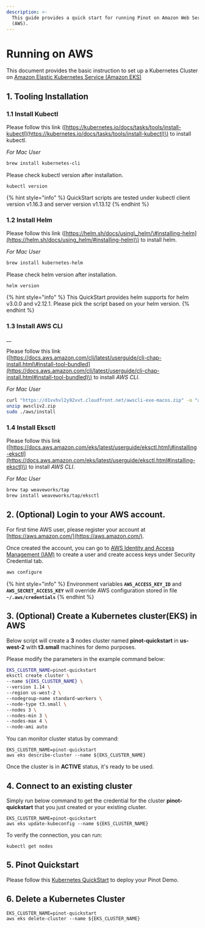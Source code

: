 ```yaml
---
description: >-
  This guide provides a quick start for running Pinot on Amazon Web Services
  (AWS).
---
```


# Running on AWS

This document provides the basic instruction to set up a Kubernetes Cluster on [Amazon Elastic Kubernetes Service \(Amazon EKS\)](https://aws.amazon.com/eks/)

## 1. Tooling Installation

### **1.1 Install Kubectl**

Please follow this link \([https://kubernetes.io/docs/tasks/tools/install-kubectl](https://kubernetes.io/docs/tasks/tools/install-kubectl)\) to install kubectl.

_For Mac User_

```bash
brew install kubernetes-cli
```

Please check kubectl version after installation.

```text
kubectl version
```

{% hint style="info" %}
QuickStart scripts are tested under kubectl client version v1.16.3 and server version v1.13.12
{% endhint %}

### **1.2 Install Helm**

Please follow this link \([https://helm.sh/docs/using\_helm/\#installing-helm](https://helm.sh/docs/using_helm/#installing-helm)\) to install helm.

_For Mac User_

```bash
brew install kubernetes-helm
```

Please check helm version after installation.

```text
helm version
```

{% hint style="info" %}
This QuickStart provides helm supports for helm v3.0.0 and v2.12.1. Please pick the script based on your helm version.
{% endhint %}

### **1.3 Install AWS CLI**

\_\_

Please follow this link \([https://docs.aws.amazon.com/cli/latest/userguide/cli-chap-install.html\#install-tool-bundled](https://docs.aws.amazon.com/cli/latest/userguide/cli-chap-install.html#install-tool-bundled)\) to install _AWS CLI_.

_For Mac User_

```bash
curl "https://d1vvhvl2y92vvt.cloudfront.net/awscli-exe-macos.zip" -o "awscliv2.zip"
unzip awscliv2.zip
sudo ./aws/install
```

### **1.4 Install Eksctl**

Please follow this link \([https://docs.aws.amazon.com/eks/latest/userguide/eksctl.html\#installing-eksctl](https://docs.aws.amazon.com/eks/latest/userguide/eksctl.html#installing-eksctl)\) to install _AWS CLI_.

_For Mac User_

```bash
brew tap weaveworks/tap
brew install weaveworks/tap/eksctl
```

## 2. \(Optional\) **Login to your AWS account.**

For first time AWS user, please register your account at [https://aws.amazon.com/](https://aws.amazon.com/).

Once created the account, you can go to [AWS Identity and Access Management \(IAM\)](https://console.aws.amazon.com/iam/home#/home) to create a user and create access keys under Security Credential tab. 

```bash
aws configure
```

{% hint style="info" %}
Environment variables **`AWS_ACCESS_KEY_ID`** and **`AWS_SECRET_ACCESS_KEY`** will override  AWS configuration stored in file **`~/.aws/credentials`**
{% endhint %}

## 3. \(Optional\) Create a Kubernetes cluster\(EKS\) in AWS 

Below script will create a **3** nodes cluster named **pinot-quickstart** in **us-west-2** with **t3.small** machines for demo purposes.

Please modify the parameters in the example command below:

```bash
EKS_CLUSTER_NAME=pinot-quickstart
eksctl create cluster \
--name ${EKS_CLUSTER_NAME} \
--version 1.14 \
--region us-west-2 \
--nodegroup-name standard-workers \
--node-type t3.small \
--nodes 3 \
--nodes-min 3 \
--nodes-max 4 \
--node-ami auto
```

You can monitor cluster status by command:

```text
EKS_CLUSTER_NAME=pinot-quickstart
aws eks describe-cluster --name ${EKS_CLUSTER_NAME}
```

Once the cluster is in **ACTIVE** status, it's ready to be used.

## **4. Connect to an existing cluster**

Simply run below command to get the credential for the cluster **pinot-quickstart** that you just created or your existing cluster.

```text
EKS_CLUSTER_NAME=pinot-quickstart
aws eks update-kubeconfig --name ${EKS_CLUSTER_NAME}
```

To verify the connection, you can run:

```text
kubectl get nodes
```

## 5. Pinot Quickstart

Please follow this [Kubernetes QuickStart](../kubernetes-quickstart.md) to deploy your Pinot Demo.

## 6. Delete a Kubernetes Cluster

```text
EKS_CLUSTER_NAME=pinot-quickstart
aws eks delete-cluster --name ${EKS_CLUSTER_NAME}
```

